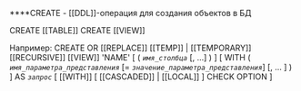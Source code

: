 ****CREATE - [[DDL]]-операция для создания объектов в БД

CREATE [[TABLE]]
CREATE [[VIEW]]

Например: 
CREATE OR [[REPLACE]] [[TEMP]] | [[TEMPORARY]] [[RECURSIVE]] [[VIEW]] 'NAME' [ ( _`имя_столбца`_ [, ...] ) ]
    [ WITH ( _`имя_параметра_представления`_ [= _`значение_параметра_представления`_] [, ... ] ) ]
    AS _`запрос`_
    [ [[WITH]] [ [[CASCADED]] | [[LOCAL]] ] CHECK OPTION ]

